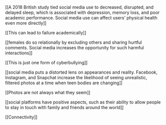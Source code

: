
[[A 2018 British study tied social media use to decreased, disrupted, and delayed sleep, which is associated with depression, memory loss, and poor academic performance. Social media use can affect users’ physical health even more directly]]

[[This can lead to failure academically]]
 
 [[females do so relationally by excluding others and sharing hurtful comments. Social media increases the opportunity for such harmful interactions]]

[[This is just one form of cyberbullying]]

 [[social media puts a distorted lens on appearances and reality. Facebook, Instagram, and Snapchat increase the likelihood of seeing unrealistic, filtered photos at a time when teen bodies are changing]]

[[Photos are not always what they seem]]


[[social platforms have positive aspects, such as their ability to allow people to stay in touch with family and friends around the world]]

[[Connectivity]]




